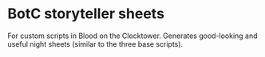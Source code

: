 # BotC storyteller sheets

For custom scripts in Blood on the Clocktower. Generates good-looking and
useful night sheets (similar to the three base scripts).
